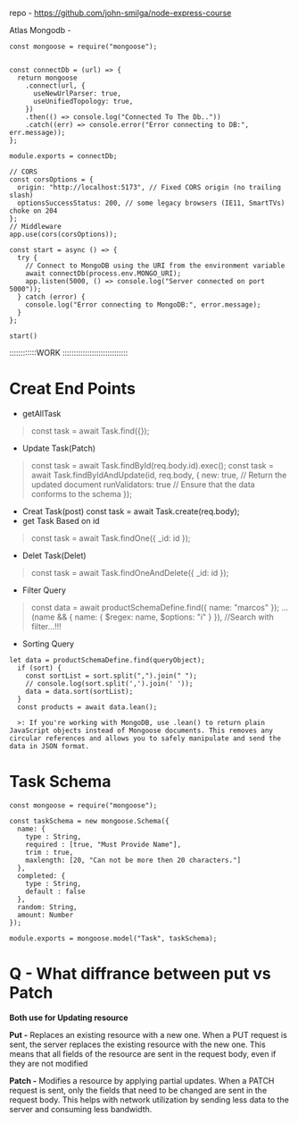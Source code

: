 repo - https://github.com/john-smilga/node-express-course

Atlas Mongodb - 
```
const mongoose = require("mongoose");


const connectDb = (url) => {
  return mongoose
    .connect(url, {
      useNewUrlParser: true,
      useUnifiedTopology: true,
    })
    .then(() => console.log("Connected To The Db.."))
    .catch((err) => console.error("Error connecting to DB:", err.message));
};

module.exports = connectDb;
```
```
// CORS
const corsOptions = {
  origin: "http://localhost:5173", // Fixed CORS origin (no trailing slash)
  optionsSuccessStatus: 200, // some legacy browsers (IE11, SmartTVs) choke on 204
};
// Middleware
app.use(cors(corsOptions));

const start = async () => {
  try {
    // Connect to MongoDB using the URI from the environment variable
    await connectDb(process.env.MONGO_URI);
    app.listen(5000, () => console.log("Server connected on port 5000"));
  } catch (error) {
    console.log("Error connecting to MongoDB:", error.message);
  }
};

start()
```

::::::::::::WORK :::::::::::::::::::::::::::::

# Creat End Points
- getAllTask
> const task = await Task.find({});
- Update Task(Patch)
> const task = await Task.findById(req.body.id).exec();
> const task = await Task.findByIdAndUpdate(id, req.body, {
      new: true, // Return the updated document
        runValidators: true // Ensure that the data conforms to the schema
    });
- Creat Task(post)
const task = await Task.create(req.body);
- get Task Based on id
 > const task = await Task.findOne({ _id: id });
- Delet Task(Delet)
> const task = await Task.findOneAndDelete({ _id: id });
- Filter Query
> const data = await productSchemaDefine.find({ name: "marcos" });
> ...(name && { name: { $regex: name, $options: "i" } }), //Search with filter...!!!
- Sorting Query
```
let data = productSchemaDefine.find(queryObject);
  if (sort) {
    const sortList = sort.split(",").join(" ");
    // console.log(sort.split(',').join(' '));
    data = data.sort(sortList);
  }
  const products = await data.lean(); 

  >: If you're working with MongoDB, use .lean() to return plain JavaScript objects instead of Mongoose documents. This removes any circular references and allows you to safely manipulate and send the data in JSON format.
```

# Task Schema
```
const mongoose = require("mongoose");

const taskSchema = new mongoose.Schema({
  name: {
    type : String,
    required : [true, "Must Provide Name"],
    trim : true,
    maxlength: [20, "Can not be more then 20 characters."]
  },
  completed: {
    type : String,
    default : false
  },
  random: String,
  amount: Number
});

module.exports = mongoose.model("Task", taskSchema);
```

# Q - What diffrance between put vs Patch

**Both use for Updating resource**

**Put -** Replaces an existing resource with a new one. When a PUT request is sent, the server replaces the existing resource with the new one. This means that all fields of the resource are sent in the request body, even if they are not modified

**Patch -** Modifies a resource by applying partial updates. When a PATCH request is sent, only the fields that need to be changed are sent in the request body. This helps with network utilization by sending less data to the server and consuming less bandwidth.
